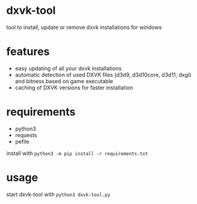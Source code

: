 # dxvk-tool
tool to install, update or remove dxvk installations for windows

# features
- easy updating of all your dxvk installations
- automatic detection of used DXVK files (d3d9, d3d10core, d3d11, dxgi) and bitness based on game executable
- caching of DXVK versions for faster installation

# requirements
- python3
- requests
- pefile

install with ```python3 -m pip install -r requirements.txt```

# usage
start dxvk-tool with `python3 dxvk-tool.py`
